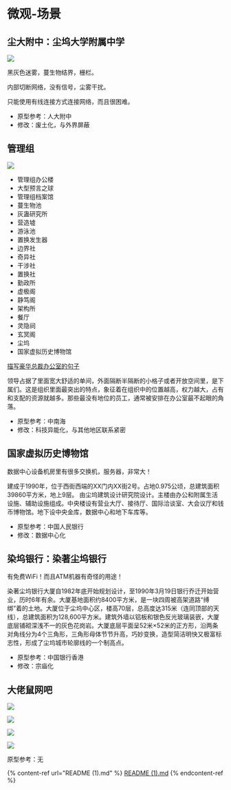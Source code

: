 # 微观-场景

## 尘大附中：尘坞大学附属中学

![](../.gitbook/assets/A4-13.png)

黑灰色迷雾，蔓生物结界，栅栏。

内部切断网络，没有信号，尘雾干扰。

只能使用有线连接方式连接网络，而且很困难。

* 原型参考：人大附中
* 修改：废土化，与外界屏蔽

## 管理组

![](../.gitbook/assets/A4-15.png)

* 管理组办公楼
* 大型预言之球
* 管理组档案馆
* 蔓生物池
* 灰蛊研究所
* 营造墟
* 游泳池
* 置换发生器
* 边界社
* 奇异社
* 干涉社
* 置换社
* 勤政所
* 虚极阁
* 静笃阁
* 架构所
* 餐厅
* 灵隐祠
* 玄冥阁
* 尘坞
* 国家虚拟历史博物馆

[描写豪华总裁办公室的句子](http://www.yiyyy.com/article/post-3214420.html)

领导占据了里面宽大舒适的单间，外面隔断半隔断的小格子或者开放空间里，是下属们。这是组织里面最突出的特点，象征着在组织中的位置越高，权力越大，占有和支配的资源就越多。那些最没有地位的员工，通常被安排在办公室最不起眼的角落。

* 原型参考：中南海
* 修改：科技异能化，与其他地区联系紧密

## 国家虚拟历史博物馆

数据中心设备机房里有很多交换机，服务器，非常大！

建成于1990年，位于西街西端的XX门内XX街2号。占地0.975公顷，总建筑面积39860平方米，地上9层。 由尘坞建筑设计研究院设计。主楼由办公和附属生活设施、辅助设施组成。中央楼设有营业大厅、接待厅、国际洽谈室、大会议厅和钱币博物馆。地下设中央金库，数据中心和地下车库等。

* 原型参考：中国人民银行
* 修改：数据中心化

## 染坞银行：染著尘坞银行

有免费WiFi！而且ATM机器有奇怪的用途！

染著尘坞银行大厦自1982年底开始规划设计，至1990年3月19日银行乔迁开始营业，历时6年有余。大厦基地面积约8400平方米，是一块四周被高架道路“缚绑”着的土地。大厦位于尘坞中心区，楼高70层，总高度达315米（连同顶部的天线），总建筑面积为128,600平方米。建筑外墙以铝板和银色反光玻璃装嵌，大厦底层铺砌深浅不一的灰色花岗岩。大厦底层平面呈52米×52米的正方形，沿两条对角线分为4个三角形，三角形母体节节升高，巧妙变换，造型简洁明快又极富标志性，形成了尘坞城市轮廓线的一个制高点。

* 原型参考：中国银行香港
* 修改：宗庙化

## 大佬鼠网吧

![](../.gitbook/assets/A4-14-0.png)

![](../.gitbook/assets/A4-14-1.png)

![](../.gitbook/assets/A4-14-2.png)

![](../.gitbook/assets/A4-14-3.png)

原型参考：无

{% content-ref url="README (1).md" %}
[README (1).md](<README (1).md>)
{% endcontent-ref %}
